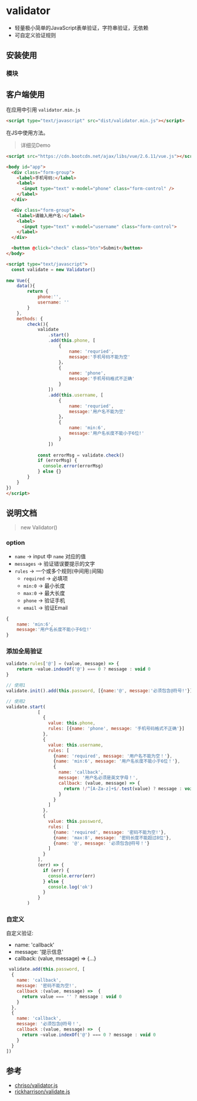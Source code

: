 # validator 
- 轻量极小简单的JavaScript表单验证，字符串验证，无依赖
- 可自定义验证规则

## 安装使用

### 模块

## 客户端使用

在应用中引用 `validator.min.js`

```html
<script type="text/javascript" src="dist/validator.min.js"></script>
```

在JS中使用方法。
> 详细见Demo
```html 
<script src="https://cdn.bootcdn.net/ajax/libs/vue/2.6.11/vue.js"></script>

<body id="app">
  <div class="form-group">
    <label>手机号码:</label>
    <label>
      <input type="text" v-model="phone" class="form-control" />
    </label>
  </div>

  <div class="form-group">
    <label>请输入用户名:</label>
    <label>
      <input type="text" v-model="username" class="form-control">
    </label>
  </div>

  <button @click="check" class="btn">Submit</button>
</body>

<script type="text/javascript">
  const validate = new Validator()
  
new Vue({
    data(){
        return {
            phone:'',
            username: ''
        }
    },
    methods: {
        check(){
            validate
                .start()
                .add(this.phone, [
                    {
                        name: 'requried',
                        message:'手机号码不能为空'
                    }，
                    {
                        name: 'phone',
                        message:'手机号码格式不正确'
                    }
                ])
                .add(this.username, [
                    {
                        name: 'requried',
                        message:'用户名不能为空'
                    }，
                    {
                        name: 'min:6',
                        message:'用户名长度不能小于6位!'
                    }
                ])
            
            const errorMsg = validate.check()
            if (errorMsg) {
              console.error(errorMsg)
            } else {}
        }
    }
})
</script>
```

## 说明文档

> new Validator()

### option

- `name` -> input 中 `name` 对应的值
- `messages` -> 验证错误要提示的文字
- `rules` -> 一个或多个规则(中间用`|`间隔)
    - `required` -> 必填项
    - `min:0` -> 最小长度
    - `max:0` -> 最大长度
    - `phone` -> 验证手机
    - `email` -> 验证Email
```js 
{
    name: 'min:6',
    message:'用户名长度不能小于6位!'
}
```

### 添加全局验证
```js
validate.rules['@'] = (value, message) => {
    return ~value.indexOf('@') === 0 ? message : void 0
}

// 使用1
validate.init().add(this.password, [{name:'@', message:'必须包含@符号!'}])

// 使用2
validate.start(
            [
              {
                value: this.phone,
                rules: [{name: 'phone', message: '手机号码格式不正确'}]
              },
              {
                value: this.username,
                rules: [
                  {name: 'required', message: '用户名不能为空！'},
                  {name: 'min:6', message: '用户名长度不能小于6位！'},
                  {
                    name: 'callback',
                    message: '用户名必须是英文字母！',
                    callback: (value, message) => {
                      return !/^[A-Za-z]+$/.test(value) ? message : void 0
                    }
                  }
                ]
              },
              {
                value: this.password,
                rules: [
                  {name: 'required', message: '密码不能为空!'},
                  {name: 'max:8', message: '密码长度不能超过8位'},
                  {name: '@', message: '必须包含@符号！'}
                ]
              }
            ],
            (err) => {
              if (err) {
                console.error(err)
              } else {
                console.log('ok')
              }
            }
        )

```


### 自定义
自定义验证:
- name: 'callback'
- message: '提示信息'
- callback: (value, message) => {...}
```js
 validate.add(this.password, [
  {
    name: 'callback',
    message: '密码不能为空!',
    callback :(value, message) =>  {
      return value === '' ? message : void 0
    }
  },
  {
    name: 'callback',
    message: '必须包含@符号！',
    callback :(value, message) =>  {
      return ~value.indexOf('@') === 0 ? message : void 0
    }
  }
])
```

## 参考
- [chriso/validator.js](https://github.com/chriso/validator.js)
- [rickharrison/validate.js](https://github.com/rickharrison/validate.js)
